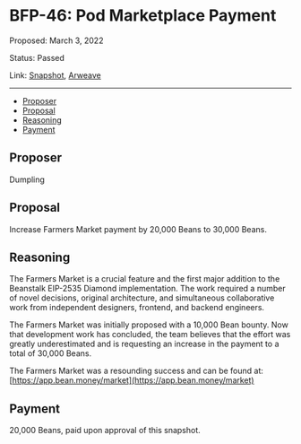 # BFP-46: Pod Marketplace Payment

Proposed: March 3, 2022

Status: Passed

Link: [Snapshot](https://snapshot.org/#/beanstalkfarms.eth/proposal/0x0e109ee724b095b6a9b64a9cc59e66bc61b871561a9a170d1bd56ba289613955), [Arweave](https://arweave.net/vbyOQdG-ocHdPqmPsSSw3_V1Dt-iRVNs03KfWlA6yz4)

---

- [Proposer](#proposer)
- [Proposal](#proposal)
- [Reasoning](#reasoning)
- [Payment](#payment)

## Proposer

Dumpling

## Proposal

Increase Farmers Market payment by 20,000 Beans to 30,000 Beans. 

## Reasoning

The Farmers Market is a crucial feature and the first major addition to the Beanstalk EIP-2535 Diamond implementation. The work required a number of novel decisions, original architecture, and simultaneous collaborative work from independent designers, frontend, and backend engineers. 

The Farmers Market was initially proposed with a 10,000 Bean bounty. Now that development work has concluded, the team believes that the effort was greatly underestimated and is requesting an increase in the payment to a total of 30,000 Beans.

The Farmers Market was a resounding success and can be found at: [https://app.bean.money/market](https://app.bean.money/market)

## Payment

20,000 Beans, paid upon approval of this snapshot.
